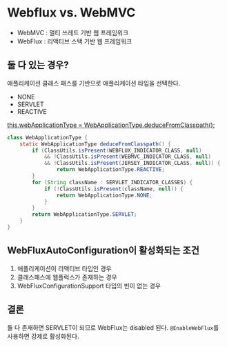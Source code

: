 # Webflux vs. WebMVC

- WebMVC  : 멀티 쓰레드 기반 웹 프레임워크
- WebFlux : 리액티브 스택 기반 웹 프레임워크 

## 둘 다 있는 경우?
애플리케이션 클래스 패스를 기반으로 애플리케이션 타입을 선택한다. 
- NONE
- SERVLET
- REACTIVE

[this.webApplicationType = WebApplicationType.deduceFromClasspath();](12.Initialize.md)
```java
class WebApplicationType {
    static WebApplicationType deduceFromClasspath() {
        if (ClassUtils.isPresent(WEBFLUX_INDICATOR_CLASS, null) 
            && !ClassUtils.isPresent(WEBMVC_INDICATOR_CLASS, null)
            && !ClassUtils.isPresent(JERSEY_INDICATOR_CLASS, null)) {
                return WebApplicationType.REACTIVE;
        }
        for (String className : SERVLET_INDICATOR_CLASSES) {
            if (!ClassUtils.isPresent(className, null)) {
                return WebApplicationType.NONE;
            }
        }
        return WebApplicationType.SERVLET;
    }
}
```

## WebFluxAutoConfiguration이 활성화되는 조건
1. 애플리케이션이 리액티브 타입인 경우
2. 클래스패스에 웹플럭스가 존재하는 경우
3. WebFluxConfigurationSupport 타입의 빈이 없는 경우

## 결론
둘 다 존재하면 SERVLET이 되므로 WebFlux는 disabled 된다. `@EnableWebFlux`를 사용하면 강제로 활성화된다. 